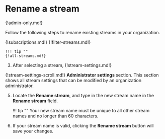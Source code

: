 # Rename a stream

{!admin-only.md!}

Follow the following steps to rename existing streams in your organization.

{!subscriptions.md!}
{!filter-streams.md!}

    !!! tip ""
    {!all-streams.md!}

3. After selecting a stream, {!stream-settings.md!}

{!stream-settings-scroll.md!} **Administrator settings** section. This section
shows all stream settings that can be modified by an organization administrator.

5. Locate the **Rename stream**, and type in the new stream name in the **Rename stream**
field.

    !!! tip ""
        Your new stream name must be unique to all other stream names and no
        longer than 60 characters.

5. If your stream name is valid, clicking the **Rename stream** button will
save your changes.
